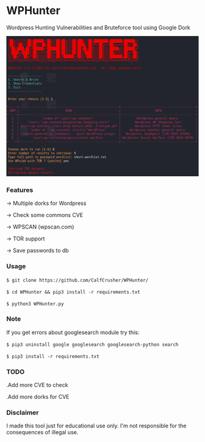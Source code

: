 # WPHunter
Wordpress Hunting Vulnerabilities and Bruteforce tool using Google Dork

![](https://github.com/CalfCrusher/WPHunter/blob/main/img/WPHunter.png)

### Features

-> Multiple dorks for Wordpress

-> Check some commons CVE

-> WPSCAN (wpscan.com)

-> TOR support

-> Save passwords to db

### Usage

`$ git clone https://github.com/CalfCrusher/WPHunter/`

`$ cd WPHunter && pip3 install -r requirements.txt`

`$ python3 WPHunter.py`


### Note

If you get errors about googlesearch module try this:

`$ pip3 uninstall google googlesearch googlesearch-python search`

`$ pip3 install -r requirements.txt`

### TODO

.Add more CVE to check

.Add more dorks for CVE

### Disclaimer

I made this tool just for educational use only. I'm not responsible for the consequences of illegal use.
